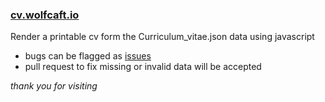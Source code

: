 ### [cv.wolfcaft.io](http://ridingwolf.github.io)

Render a printable cv form the Curriculum_vitae.json data using javascript

- bugs can be flagged as [issues](https://github.com/ridingwolf/ridingwolf.github.io/issues)
- pull request to fix missing or invalid data will be accepted

_thank you for visiting_
